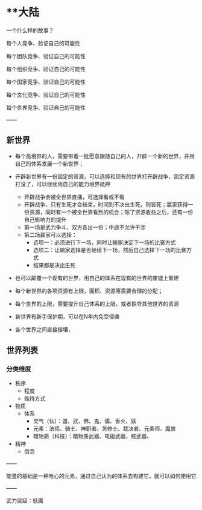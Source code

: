 # **大陆

一个什么样的故事？

每个人竞争、验证自己的可能性

每个团队竞争、验证自己的可能性

每个组织竞争、验证自己的可能性

每个国家竞争、验证自己的可能性

每个文化竞争、验证自己的可能性

每个世界竞争、验证自己的可能性

——

## 新世界

- 每个高境界的人，需要带着一批愿意跟随自己的人，开辟一个新的世界，并用自己的体系发展一个新世界；
- 开辟新世界有一份固定的资源，可以选择和现有的世界打开辟战争，固定资源打没了，可以继续用自己的能力境界抵押
  - 开辟战争会被全世界直播，可选择看或不看
  - 开辟战争，只有生死才会结束，时间到不决出生死，则皆死；赢家获得一份资源，同时有一个被全世界看到的机会；除了资源收益之后，还有一份自己影响力的提升
  - 第一场是武力争斗，双方各出一份；中途不允许干涉
  - 第二场赢家可以选择：
    - 选项一：必须进行下一场，同时让输家决定下一场的比赛方式
    - 选项二：让输家选择是否继续下一场，然后自己选择下一场的比赛方式
    - 结果都是决出生死
- 也可以颠覆一个现有的世界，用自己的体系在现有的世界的废墟上重建
- 每个新世界的各项资源有上限，面积、资源等需要合理的分配；
- 每个世界的上限，需要提升自己体系的上限，或者掠夺其他世界的资源

- 新世界有新手保护期，可以在N年内免受侵袭
- 各个世界之间直接接壤，

## 世界列表

### 分类维度

- 秩序
  - 程度
  - 维持方式
- 物质
  - 体系
    - 灵气（仙）：道、武、佛、鬼、儒、香火、妖
    - 元素：法师、骑士、神职者、苦修士、裁决者、元素师、魔兽
    - 暗物质（科技）：暗物质武器、电磁武器、核武器、
- 精神
  - 信念

——

能量的基础是一种唯心的元素，通过自己认为的体系去构建它，就可以如何使用它

——

武力层级：低魔





